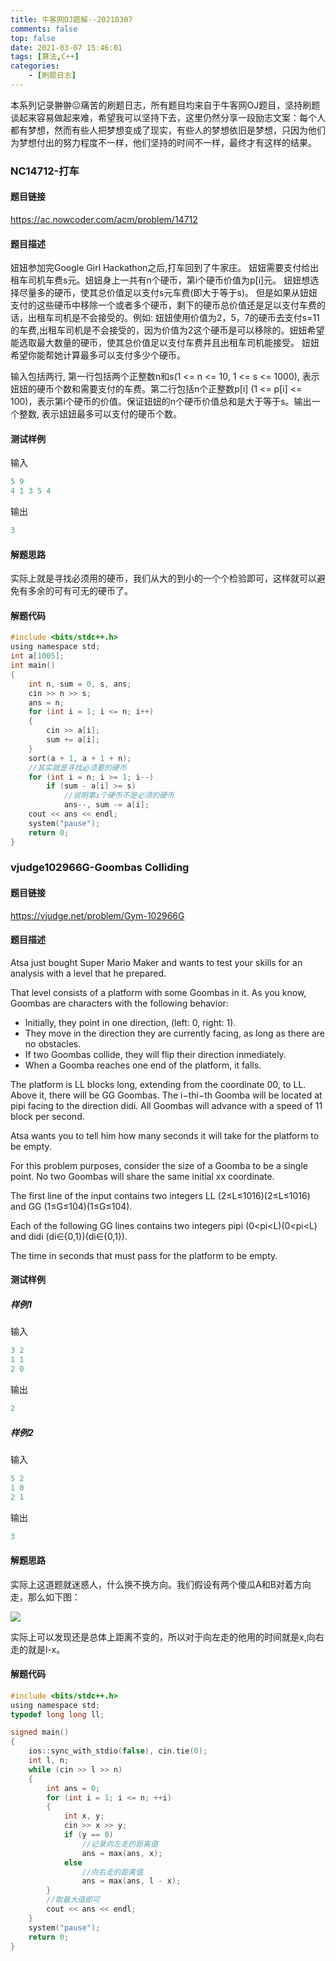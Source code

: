 ```yaml
---
title: 牛客网OJ题解--20210307
comments: false
top: false
date: 2021-03-07 15:46:01
tags: [算法,C++]
categories: 
	- [刷题日志]
---
```


本系列记录翀翀😐痛苦的刷题日志，所有题目均来自于牛客网OJ题目，坚持刷题谈起来容易做起来难，希望我可以坚持下去，这里仍然分享一段励志文案：每个人都有梦想，然而有些人把梦想变成了现实，有些人的梦想依旧是梦想，只因为他们为梦想付出的努力程度不一样，他们坚持的时间不一样，最终才有这样的结果。

<!-- more -->

### NC14712-打车

#### 题目链接

https://ac.nowcoder.com/acm/problem/14712

#### 题目描述

妞妞参加完Google Girl Hackathon之后,打车回到了牛家庄。 妞妞需要支付给出租车司机车费s元。妞妞身上一共有n个硬币，第i个硬币价值为p[i]元。 妞妞想选择尽量多的硬币，使其总价值足以支付s元车费(即大于等于s)。 但是如果从妞妞支付的这些硬币中移除一个或者多个硬币，剩下的硬币总价值还是足以支付车费的话，出租车司机是不会接受的。例如: 妞妞使用价值为2，5，7的硬币去支付s=11的车费,出租车司机是不会接受的，因为价值为2这个硬币是可以移除的。妞妞希望能选取最大数量的硬币，使其总价值足以支付车费并且出租车司机能接受。 妞妞希望你能帮她计算最多可以支付多少个硬币。

输入包括两行, 第一行包括两个正整数n和s(1 <= n <= 10, 1 <= s <= 1000), 表示妞妞的硬币个数和需要支付的车费。第二行包括n个正整数p[i] (1 <= p[i] <= 100)，表示第i个硬币的价值。保证妞妞的n个硬币价值总和是大于等于s。输出一个整数, 表示妞妞最多可以支付的硬币个数。

#### 测试样例

输入

```c
5 9
4 1 3 5 4
```

输出

```c
3
```

#### 解题思路

实际上就是寻找必须用的硬币，我们从大的到小的一个个检验即可，这样就可以避免有多余的可有可无的硬币了。

#### 解题代码

```c
#include <bits/stdc++.h>
using namespace std;
int a[1005];
int main()
{
    int n, sum = 0, s, ans;
    cin >> n >> s;
    ans = n;
    for (int i = 1; i <= n; i++)
    {
        cin >> a[i];
        sum += a[i];
    }
    sort(a + 1, a + 1 + n);
    //其实就是寻找必须要的硬币
    for (int i = n; i >= 1; i--)
        if (sum - a[i] >= s)
            //说明第i个硬币不是必须的硬币
            ans--, sum -= a[i];
    cout << ans << endl;
    system("pause");
    return 0;
}
```

### vjudge102966G-Goombas Colliding

####  题目链接

https://vjudge.net/problem/Gym-102966G

#### 题目描述

Atsa just bought Super Mario Maker and wants to test your skills for an analysis with a level that he prepared.

That level consists of a platform with some Goombas in it. As you know, Goombas are characters with the following behavior:

- Initially, they point in one direction, (left: 0, right: 1).
- They move in the direction they are currently facing, as long as there are no obstacles.
- If two Goombas collide, they will flip their direction inmediately.
- When a Goomba reaches one end of the platform, it falls.

The platform is LL blocks long, extending from the coordinate 00, to LL. Above it, there will be GG Goombas. The i−thi−th Goomba will be located at pipi facing to the direction didi. All Goombas will advance with a speed of 11 block per second.

Atsa wants you to tell him how many seconds it will take for the platform to be empty.

For this problem purposes, consider the size of a Goomba to be a single point. No two Goombas will share the same initial xx coordinate.

The first line of the input contains two integers LL (2≤L≤1016)(2≤L≤1016) and GG (1≤G≤104)(1≤G≤104).

Each of the following GG lines contains two integers pipi (0<pi<L)(0<pi<L) and didi (di∈{0,1})(di∈{0,1}).

The time in seconds that must pass for the platform to be empty.

#### 测试样例

##### 样例1

输入

```c
3 2
1 1
2 0
```

输出

```c
2
```

##### 样例2

输入

```c
5 2
1 0
2 1
```

输出

```c
3
```

#### 解题思路

实际上这道题就迷惑人，什么换不换方向。我们假设有两个傻瓜A和B对着方向走，那么如下图：

![](https://gitee.com/Langwenchong/figure-bed/raw/master/20210307155942.png)

实际上可以发现还是总体上距离不变的，所以对于向左走的他用的时间就是x,向右走的就是l-x。

#### 解题代码

```c
#include <bits/stdc++.h>
using namespace std;
typedef long long ll;

signed main()
{
    ios::sync_with_stdio(false), cin.tie(0);
    int l, n;
    while (cin >> l >> n)
    {
        int ans = 0;
        for (int i = 1; i <= n; ++i)
        {
            int x, y;
            cin >> x >> y;
            if (y == 0)
                //记录向左走的距离值
                ans = max(ans, x);
            else
                //向右走的距离值
                ans = max(ans, l - x);
        }
        //取最大值即可
        cout << ans << endl;
    }
    system("pause");
    return 0;
}
```

